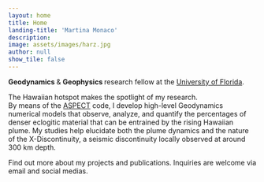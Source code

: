 ```yaml
---
layout: home
title: Home
landing-title: 'Martina Monaco'
description:
image: assets/images/harz.jpg
author: null
show_tile: false
---
```


<p id="Index"> <b> Geodynamics </b> & <b> Geophysics </b> research fellow at the <a href="http://www.ufl.edu/">University of Florida</a>. <p>
  The Hawaiian hotspot makes the spotlight of my research. <br>
By means of the <a href="https://aspect.geodynamics.org/">ASPECT</a> code, I develop high-level Geodynamics numerical models that observe, analyze, and quantify the percentages of denser eclogitic material that can be entrained by the rising Hawaiian plume. My studies help elucidate both the plume dynamics and the nature of the X-Discontinuity, a seismic discontinuity locally observed at around 300 km depth. <p>
  Find out more about my projects and publications. Inquiries are welcome via email and social medias.
